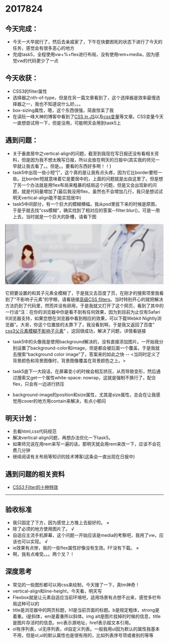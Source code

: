 2017824
==
## 今天完成：
- 今天一大早就行了，然后去亲戚家了，下午在快要困死的状态下进行了今天的任务，感觉会有很多恶心的地方
- 完成task5，全程使用vw+%+flex进行布局，没有使用rem+media，因为感觉vw的代码更少了一点

## 今天收获：
- CSS3的filter属性
- 选择器之nth-of-type，但是在另一篇文章看到了，这个选择器是效率最慢选择器之一，我也不知道说什么好。。。
- box-sizing属性，嗯，这个东西很强，简直惊呆了我
- 在读阮一峰大神的博客中看到了[CSS in JS](http://www.ruanyifeng.com/blog/2017/04/css_in_js.html)以及[css变量](http://www.ruanyifeng.com/blog/2017/05/css-variables.html)等文章。CSS变量今天一直想尝试用一下，但是没用，可能明天会用到task5上


## 遇到问题：
- 关于垂直居中之vertical-align的问题，截至到我现在写日报还没有看相关资料，但是因为我不想太晚写日报，所以会放在明天的日报中(其实我的师兄一早就让我去看了。。但是。。要看的东西好多啊！！)
- task5中出现一些小短“|”，这个真的是让我有点头疼，因为它比border要短一些。比border短就意味着它是要居中的，上面的问题就是出自这里了。但是想了另一个办法就是用flex布局来粗暴的结局这个问题，但是又会出现新的问题，就是代码量增加了(最后我没用flex，虽然也不会增加几行，我只是想试试明天vertical-align能不能实现居中)
- task5中间部分，有一个巨大的模糊横幅，我从psd里拔下来的时候是原图，于是乎就去找“css模糊”，确实找到了相对应的答案--filter:blur()，可是一用上去，当时就是一个巨大的卧槽，请看下图

<img src="img/blur.png">

它把要设置的和其子元素全模糊了，于是我又去百度了页，在刚才的搜索项里我看到了“不影响子元素”的字眼，请看链接[高级CSS filters](http://www.w3cplus.com/css3/advanced-css-filters.html)。当时特别开心的就把解决方法扔到了代码里，然而并没有卵用，于是我就又打开了这个网页，看到了其中的一行话“注：在你的浏览器中你是看不到有任何效果，因为到目前为止仅有Safari 9浏览器支持，如果您想在浏览器中看到相应的效果，可以下载Webkit Nightly浏览器”。大哥，你这个位置放的太靠下了，我没看到啊，于是我又返回了百度“
[css3父元素模糊不影响子元素](http://blog.csdn.net/u014520745/article/details/54585310)” ，这回很成功，解决了问题，详情看链接

- task5中的头像我是使用background解决的，没有直接添加图片。一开始我分别设置了background-color和image，但是都会被后面一个覆盖，于是我就去搜索“background color image”了，答案来的如此之快 -- <当同时定义了背景颜色和背景图像时，背景图像覆盖在背景颜色之上。>

- task5底下一大段话，在屏幕变小的时候会相互挤压，从而导致变形，然后通过搜索又get一个属性white-space: nowrap，这就是强制不换行了，配合flex，只会有一边进行挤压

- background-image的position和size属性，尤其是size属性，总会在让我感觉用cover的地方用contain来解决，有点小郁闷

## 明天计划：
- 去看html,css代码规范
- 解决vertical-align问题，再想办法优化一下task5。
- 如果师兄说在用rem来写一遍的话，那明天就会用rem来改一下，应该不会花费几分钟
- 继续阅读有关布局等知识的技术博客(这条会一直出现在日报中)



## 遇到问题的相关资料

  + [CSS3 Filter的十种特效](http://www.w3cplus.com/css3/ten-effects-with-css3-filter)


-----
## 验收标准
- 我只固定了下方，因为感觉上方推上去挺好的。 ×
- 除了必须的地方使用图片了。 √
- 自适应主流手机屏幕，这个问题一开始应该是media的考察吧，我用了vw，应该也可以实现。 √
- ie效果有点惨，我的一些flex属性好像没有生效。FF没有下载。 ×
- 啊，我有点难受。。。两个叉？！

## 深度思考
- 常见的一些图形都可以用css来绘制，今天搜了一下，真tm神奇！
- vertical-align和line-height，今天看，明天写
- Flexbox就是让元素自适应当前环境吧，适用场景有点想不出来，感觉多栏布局这种可以的
- title是浏览器中的网页标题，h1是当前页面的标题。b是规定粗体，strong是着重。i是斜体，em是着重所以斜体。img alt是图片挂掉的时候的信息，title是图片存活时的信息。src表示源地址，href表示超文本引用。
- ol有序列表，ul无序列表，dl自定义列表。一般我用ul因为默认的属性我基本不用，但是ol,ul的默认属性也是很有用的，比如列表序号项或者别的等等
